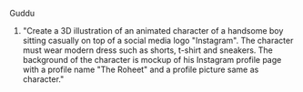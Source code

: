 Guddu
1) "Create a 3D illustration of an
animated character of a handsome
boy sitting casually on top of a
social media logo "Instagram". The
character must wear modern dress
such as shorts, t-shirt and sneakers.
The background of the character is
mockup of his Instagram profile page
with a profile name "The Roheet" and
a profile picture same as character."
